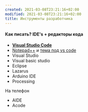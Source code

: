 ```yaml
---
created: 2021-03-08T23:21:16+02:00
modified: 2021-03-08T23:21:16+02:00
title: Инструменты разработчика
---
```

#### Как писать? IDE's + редакторы кода
- [**Visual Studio Code**](https://code.visualstudio.com/)
- [Notepad++](https://notepad-plus-plus.org/) и [тема под vs code](https://github.com/hellon8/VS2019-Dark-Npp)
- Visual Studio
- Visual basic studio
- Eclipse
- Lazarus
- Arduino IDE
- Processing

На телефон
- AIDE
- Acode

